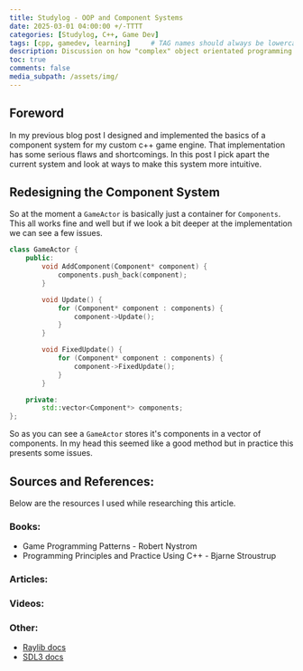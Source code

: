 ```yaml
---
title: Studylog - OOP and Component Systems
date: 2025-03-01 04:00:00 +/-TTTT
categories: [Studylog, C++, Game Dev]
tags: [cpp, gamedev, learning]     # TAG names should always be lowercase
description: Discussion on how "complex" object orientated programming can simplify component systems.
toc: true
comments: false
media_subpath: /assets/img/
---
```


## Foreword
In my previous blog post I designed and implemented the basics of a component system for my custom c++ game engine. That implementation has some serious flaws and shortcomings. In this post I pick apart the current system and look at ways to make this system more intuitive.

## Redesigning the Component System
So at the moment a `GameActor` is basically just a container for `Components`. This all works fine and well but if we look a bit deeper at the implementation we can see a few issues.

``` c++
class GameActor {
	public:
		void AddComponent(Component* component) {
			components.push_back(component);
		}

		void Update() {
			for (Component* component : components) {
				component->Update();
			}
		}

		void FixedUpdate() {
			for (Component* component : components) {
				component->FixedUpdate();
			}
		}

	private:
		std::vector<Component*> components;
};
```

So as you can see a `GameActor` stores it's components in a vector of components. In my head this seemed like a good method but in practice this presents some issues.






## Sources and References:
Below are the resources I used while researching this article.

### Books:
- Game Programming Patterns - Robert Nystrom
- Programming Principles and Practice Using C++ - Bjarne Stroustrup

### Articles:

### Videos:

### Other:
- [Raylib docs](link.com)
- [SDL3 docs](link.com)
